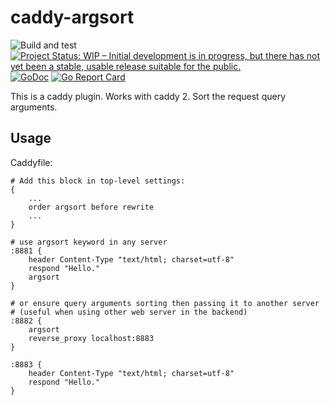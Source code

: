# caddy-argsort

![Build and test](https://github.com/teodorescuserban/caddy-argsort/actions/workflows/test.yml/badge.svg)
[![Project Status: WIP – Initial development is in progress, but there has not yet been a stable, usable release suitable for the public.](https://www.repostatus.org/badges/latest/wip.svg)](https://www.repostatus.org/#wip)
[![GoDoc](http://img.shields.io/badge/godoc-reference-blue.svg)](https://pkg.go.dev/github.com/teodorescuserban/caddy-argsort)
[![Go Report Card](https://goreportcard.com/badge/github.com/teodorescuserban/caddy-argsort)](https://goreportcard.com/report/github.com/teodorescuserban/caddy-argsort)

This is a caddy plugin. Works with caddy 2.
Sort the request query arguments.

## Usage

Caddyfile:

```caddyfile
# Add this block in top-level settings:
{
    ...
    order argsort before rewrite
    ...
}

# use argsort keyword in any server
:8881 {
    header Content-Type "text/html; charset=utf-8"
    respond "Hello."
    argsort
}

# or ensure query arguments sorting then passing it to another server
# (useful when using other web server in the backend)
:8882 {
    argsort
    reverse_proxy localhost:8883
}

:8883 {
    header Content-Type "text/html; charset=utf-8"
    respond "Hello."
}
```
